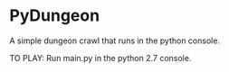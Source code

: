 # PyDungeon
A simple dungeon crawl that runs in the python console.

TO PLAY: Run main.py in the python 2.7 console.
